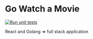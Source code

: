 # Go Watch a Movie

[![Run unit tests](https://github.com/samirprakash/go-movies/actions/workflows/build.yml/badge.svg?branch=main)](https://github.com/samirprakash/go-movies/actions/workflows/build.yml)

React and Golang => full stack application

